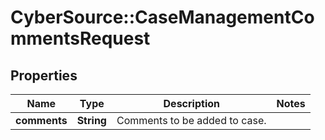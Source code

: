 # CyberSource::CaseManagementCommentsRequest

## Properties
Name | Type | Description | Notes
------------ | ------------- | ------------- | -------------
**comments** | **String** | Comments to be added to case. | 


